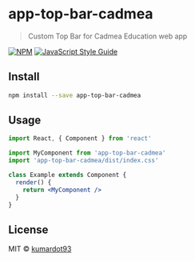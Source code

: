 # app-top-bar-cadmea

> Custom Top Bar for Cadmea Education web app

[![NPM](https://img.shields.io/npm/v/app-top-bar-cadmea.svg)](https://www.npmjs.com/package/app-top-bar-cadmea) [![JavaScript Style Guide](https://img.shields.io/badge/code_style-standard-brightgreen.svg)](https://standardjs.com)

## Install

```bash
npm install --save app-top-bar-cadmea
```

## Usage

```jsx
import React, { Component } from 'react'

import MyComponent from 'app-top-bar-cadmea'
import 'app-top-bar-cadmea/dist/index.css'

class Example extends Component {
  render() {
    return <MyComponent />
  }
}
```

## License

MIT © [kumardot93](https://github.com/kumardot93)
